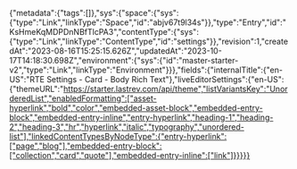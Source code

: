 {"metadata":{"tags":[]},"sys":{"space":{"sys":{"type":"Link","linkType":"Space","id":"abjv67t9l34s"}},"type":"Entry","id":"KsHmeKqMDPDnNBfTlcPA3","contentType":{"sys":{"type":"Link","linkType":"ContentType","id":"settings"}},"revision":1,"createdAt":"2023-08-16T15:25:15.626Z","updatedAt":"2023-10-17T14:18:30.698Z","environment":{"sys":{"id":"master-starter-v2","type":"Link","linkType":"Environment"}}},"fields":{"internalTitle":{"en-US":"RTE Settings - Card - Body Rich Text"},"liveEditorSettings":{"en-US":{"themeURL":"https://starter.lastrev.com/api/theme","listVariantsKey":"UnorderedList","enabledFormatting":["asset-hyperlink","bold","color","embedded-asset-block","embedded-entry-block","embedded-entry-inline","entry-hyperlink","heading-1","heading-2","heading-3","hr","hyperlink","italic","typography","unordered-list"],"linkedContentTypesByNodeType":{"entry-hyperlink":["page","blog"],"embedded-entry-block":["collection","card","quote"],"embedded-entry-inline":["link"]}}}}}